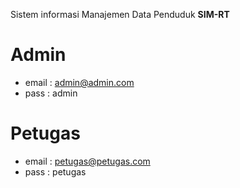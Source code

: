 Sistem informasi Manajemen Data Penduduk
**SIM-RT**

# Admin
* email : admin@admin.com
* pass  : admin

# Petugas
* email : petugas@petugas.com
* pass  : petugas
